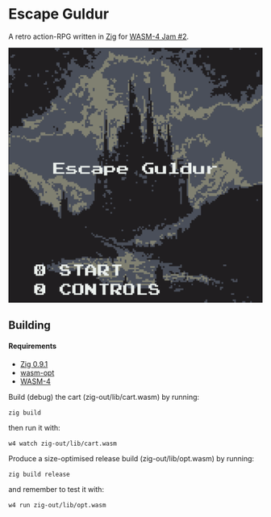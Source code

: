 # Escape Guldur

A retro action-RPG written in [Zig](https://ziglang.org/) for [WASM-4 Jam #2](https://itch.io/jam/wasm4-v2).

![title screen image](assets/images/title_screen_capture.png)

## Building

#### Requirements
- [Zig 0.9.1](https://github.com/ziglang/zig/releases/tag/0.9.1)
- [wasm-opt](https://www.npmjs.com/package/wasm-opt)
- [WASM-4](https://wasm4.org/)

Build (debug) the cart (zig-out/lib/cart.wasm) by running:

```shell
zig build
```

then run it with:

```shell
w4 watch zig-out/lib/cart.wasm
```

Produce a size-optimised release build (zig-out/lib/opt.wasm) by running:

```shell
zig build release
```

and remember to test it with:

```shell
w4 run zig-out/lib/opt.wasm
```
